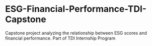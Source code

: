 # ESG-Financial-Performance-TDI-Capstone
Capstone project analyzing the relationship between ESG scores and financial performance. Part of TDI Internship Program
